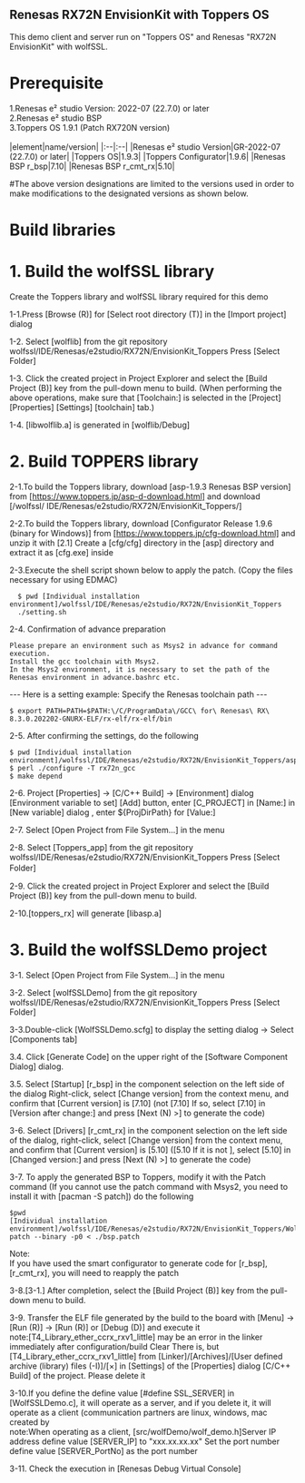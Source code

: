 ## Renesas RX72N EnvisionKit with Toppers OS


This demo client and server run on "Toppers OS" and Renesas "RX72N EnvisionKit" with wolfSSL.


# Prerequisite


1.Renesas e² studio Version: 2022-07 (22.7.0) or later  
2.Renesas e² studio BSP   
3.Toppers OS 1.9.1 (Patch RX720N version)    
<br>
|element|name/version|
|:--|:--|
|Renesas e² studio Version|GR-2022-07 (22.7.0) or later|
|Toppers OS|1.9.3|
|Toppers Configurator|1.9.6|
|Renesas BSP r_bsp|7.10|
|Renesas BSP r_cmt_rx|5.10|
<br>

#The above version designations are limited to the versions used in order to make modifications to the designated versions as shown below.
# Build libraries
  # 1. Build the wolfSSL library
   Create the Toppers library and wolfSSL library required for this demo

  1-1.Press [Browse (R)] for [Select root directory (T)] in the [Import project] dialog
  
  1-2. Select [wolflib] from the git repository wolfssl/IDE/Renesas/e2studio/RX72N/EnvisionKit_Toppers Press [Select Folder]
  
  1-3. Click the created project in Project Explorer and select the [Build Project (B)] key from the pull-down menu to build.
  (When performing the above operations, make sure that [Toolchain:] is selected in the [Project] [Properties] [Settings] [toolchain] tab.)
  
  1-4. [libwolflib.a] is generated in [wolflib/Debug]

  # 2. Build TOPPERS library
  
  2-1.To build the Toppers library, download [asp-1.9.3 Renesas BSP version] from [https://www.toppers.jp/asp-d-download.html] and download [/wolfssl/ IDE/Renesas/e2studio/RX72N/EnvisionKit_Toppers/]
  
  2-2.To build the Toppers library, download [Configurator Release 1.9.6 (binary for Windows)] from [https://www.toppers.jp/cfg-download.html] and unzip it with [2.1] Create a [cfg/cfg] directory in the [asp] directory and extract it as [cfg.exe] inside
  
  2-3.Execute the shell script shown below to apply the patch.
    (Copy the files necessary for using EDMAC)
```
  $ pwd [Individual installation environment]/wolfssl/IDE/Renesas/e2studio/RX72N/EnvisionKit_Toppers
  ./setting.sh
```

  2-4. Confirmation of advance preparation

    Please prepare an environment such as Msys2 in advance for command execution.
    Install the gcc toolchain with Msys2.
    In the Msys2 environment, it is necessary to set the path of the Renesas environment in advance.bashrc etc.

--- Here is a setting example: Specify the Renesas toolchain path ---

```
$ export PATH=PATH=$PATH:\/C/ProgramData\/GCC\ for\ Renesas\ RX\ 8.3.0.202202-GNURX-ELF/rx-elf/rx-elf/bin
```

2-5. After confirming the settings, do the following

```
$ pwd [Individual installation environment]/wolfssl/IDE/Renesas/e2studio/RX72N/EnvisionKit_Toppers/asp
$ perl ./configure -T rx72n_gcc
$ make depend
```

  2-6. Project [Properties] → [C/C++ Build] → [Environment] dialog [Environment variable to set] [Add] button, enter [C_PROJECT] in [Name:] in [New variable] dialog , enter ${ProjDirPath} for [Value:]  
  
  2-7. Select [Open Project from File System...] in the menu

  2-8. Select [Toppers_app] from the git repository wolfssl/IDE/Renesas/e2studio/RX72N/EnvisionKit_Toppers Press [Select Folder]　　

  2-9. Click the created project in Project Explorer and select the [Build Project (B)] key from the pull-down menu to build.

  2-10.[toppers_rx] will generate [libasp.a]
 
# 3. Build the wolfSSLDemo project

  3-1. Select [Open Project from File System...] in the menu

  3-2. Select [wolfSSLDemo] from the git repository wolfssl/IDE/Renesas/e2studio/RX72N/EnvisionKit_Toppers Press [Select Folder]

  3-3.Double-click [WolfSSLDemo.scfg] to display the setting dialog → Select [Components tab]

  3.4. Click [Generate Code] on the upper right of the [Software Component Dialog] dialog.

  3.5. Select [Startup] [r_bsp] in the component selection on the left side of the dialog Right-click, select [Change version] from the context menu, and confirm that [Current version] is [7.10] (not [7.10] If so, select [7.10] in [Version after change:] and press [Next (N) >] to generate the code)

  3-6. Select [Drivers] [r_cmt_rx] in the component selection on the left side of the dialog, right-click, select [Change version] from the context menu, and confirm that [Current version] is [5.10] ([5.10 If it is not ], select [5.10] in [Changed version:] and press [Next (N) >] to generate the code)


   
  3-7. To apply the generated BSP to Toppers, modify it with the Patch command
  (If you cannot use the patch command with Msys2, you need to install it with [pacman -S patch])
  do the following
  ```
$pwd
[Individual installation environment]/wolfssl/IDE/Renesas/e2studio/RX72N/EnvisionKit_Toppers/WolfSSLDemo
  patch --binary -p0 < ./bsp.patch
```
Note:  
If you have used the smart configurator to generate code for [r_bsp],[r_cmt_rx], you will need to reapply the patch  
  
  3-8.[3-1.] After completion, select the [Build Project (B)] key from the pull-down menu to build.  
  
  3-9. Transfer the ELF file generated by the build to the board with [Menu] → [Run (R)] → [Run (R)] or [Debug (D)] and execute it  
  note:[T4_Library_ether_ccrx_rxv1_little] may be an error in the linker immediately after configuration/build Clear There is, but [T4_Library_ether_ccrx_rxv1_little] from [Linker]/[Archives]/[User defined archive (library) files (-I)]/[×] in [Settings] of the [Properties] dialog [C/C++ Build] of the project. Please delete it  
  
  3-10.If you define the define value [#define SSL_SERVER] in [WolfSSLDemo.c], it will operate as a server, and if you delete it, it will operate as a client (communication partners are linux, windows, mac created by  
  note:When operating as a client, [src/wolfDemo/wolf_demo.h]Server IP address define value [SERVER_IP] to "xxx.xx.xx.xx" Set the port number define value [SERVER_PortNo] as the port number  
  
  3-11. Check the execution in [Renesas Debug Virtual Console]
